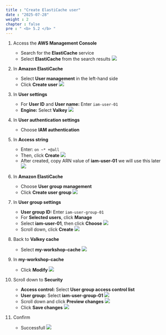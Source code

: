 ```yaml
---
title : "Create ElastiCache user"
date : "2025-07-28" 
weight : 2
chapter : false
pre : " <b> 5.2 </b> "
---
```



1. Access the **AWS Management Console**
    - Search for the **ElastiCache** service
    - Select **ElastiCache** from the search results
    ![](/images/5.ElastiCache/1.png)

2. In **Amazon ElastiCache**
    - Select **User management** in the left-hand side
    - Click **Create user** 
    ![](/images/5.ElastiCache/21.png)

3. In **User settings**
    - For **User ID** and **User name:** Enter `iam-user-01`
    - **Engine:** Select **Valkey**
    ![](/images/5.ElastiCache/22.png)

4. In **User authentication settings**
    - Choose **IAM authentication**
5. In **Access string**
    - Enter: `on ~* +@all`
    - Then, click **Create**
    ![](/images/5.ElastiCache/23.png)
    - After created, copy ARN value of **iam-user-01** we will use this later
    ![](/images/5.ElastiCache/33.png)

6. In **Amazon ElastiCache**
    - Choose **User group management**
    - Click **Create user group**
    ![](/images/5.ElastiCache/24.png)

7. In **User group settings**
    - **User group ID:** Enter `iam-user-group-01`
    - For **Selected users**, click **Manage**
    - Select **iam-user-01**, then click **Choose**
    ![](/images/5.ElastiCache/25.png)
    - Scroll down, click **Create**
    ![](/images/5.ElastiCache/26.png)

8. Back to **Valkey cache**
    - Select **my-workshop-cache**
    ![](/images/5.ElastiCache/27.png)

9. In **my-workshop-cache**
    - Click **Modify**
    ![](/images/5.ElastiCache/28.png)

10. Scroll down to **Security**
    - **Access control:** Select **User group access control list**
    - **User group:**  Select **iam-user-group-01**
    ![](/images/5.ElastiCache/29.png)
    - Scroll down and click **Preview changes**
    ![](/images/5.ElastiCache/30.png)
    - Click **Save changes**
    ![](/images/5.ElastiCache/31.png)

11. Confirm
    - Successfull
    ![](/images/5.ElastiCache/32.png)